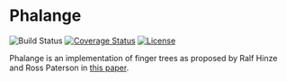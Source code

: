 # Phalange

![Build Status](https://github.com/github/docs/actions/workflows/ci.yml/badge.svg)
[![Coverage Status](https://coveralls.io/repos/github/jcazevedo/phalange/badge.svg?branch=master)](https://coveralls.io/github/jcazevedo/phalange?branch=master)
[![License](https://img.shields.io/dub/l/vibe-d.svg)](https://raw.githubusercontent.com/jcazevedo/phalange/master/LICENSE.md)

Phalange is an implementation of finger trees as proposed by Ralf Hinze and Ross
Paterson in [this paper][paper].

[paper]: http://www.soi.city.ac.uk/~ross/papers/FingerTree.pdf
